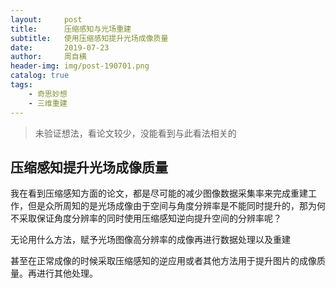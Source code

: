 ```yaml
---
layout:     post
title:      压缩感知与光场重建
subtitle:   使用压缩感知提升光场成像质量
date:       2019-07-23
author:     周自横
header-img: img/post-190701.png
catalog: true
tags:
    - 奇思妙想
    - 三维重建
---
```


> 未验证想法，看论文较少，没能看到与此看法相关的

## 压缩感知提升光场成像质量

我在看到压缩感知方面的论文，都是尽可能的减少图像数据采集率来完成重建工作，但是众所周知的是光场成像由于空间与角度分辨率是不能同时提升的，那为何不采取保证角度分辨率的同时使用压缩感知逆向提升空间的分辨率呢？

无论用什么方法，赋予光场图像高分辨率的成像再进行数据处理以及重建

甚至在正常成像的时候采取压缩感知的逆应用或者其他方法用于提升图片的成像质量。再进行其他处理。